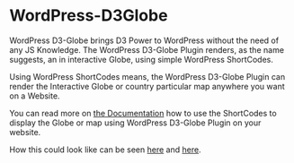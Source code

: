 # WordPress-D3Globe

WordPress D3-Globe brings D3 Power to WordPress without the need of any JS Knowledge. The WordPress D3-Globe Plugin renders, as the name suggests, an in interactive  Globe, using simple WordPress ShortCodes.

Using WordPress ShortCodes means, the WordPress D3-Globe Plugin can render the Interactive Globe or country particular map anywhere you want on a Website.

You can read more on [the Documentation](https://www.tukutoi.com/doc/?wpv-wpcf-doc-type=&wpv_post_search=WordPress+D3+Globe) how to use the ShortCodes to display the Globe or map using WordPress D3-Globe Plugin on your website. 

How this could look like can be seen [here](https://www.tukutoi.com/showcase/d3js-globe/) and [here](https://www.tukutoi.com/showcase/single-svg-country-map/).

